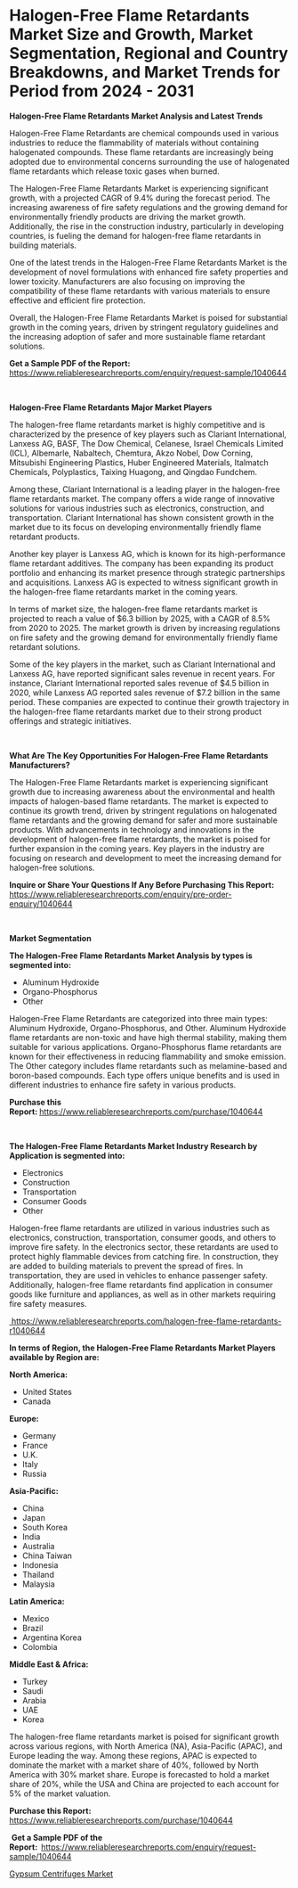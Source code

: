<p><h1>Halogen-Free Flame Retardants Market Size and Growth, Market Segmentation, Regional and Country Breakdowns, and Market Trends for Period from 2024 -  2031</h1></p><p><strong>Halogen-Free Flame Retardants Market Analysis and Latest Trends</strong></p>
<p><p>Halogen-Free Flame Retardants are chemical compounds used in various industries to reduce the flammability of materials without containing halogenated compounds. These flame retardants are increasingly being adopted due to environmental concerns surrounding the use of halogenated flame retardants which release toxic gases when burned.</p><p>The Halogen-Free Flame Retardants Market is experiencing significant growth, with a projected CAGR of 9.4% during the forecast period. The increasing awareness of fire safety regulations and the growing demand for environmentally friendly products are driving the market growth. Additionally, the rise in the construction industry, particularly in developing countries, is fueling the demand for halogen-free flame retardants in building materials.</p><p>One of the latest trends in the Halogen-Free Flame Retardants Market is the development of novel formulations with enhanced fire safety properties and lower toxicity. Manufacturers are also focusing on improving the compatibility of these flame retardants with various materials to ensure effective and efficient fire protection.</p><p>Overall, the Halogen-Free Flame Retardants Market is poised for substantial growth in the coming years, driven by stringent regulatory guidelines and the increasing adoption of safer and more sustainable flame retardant solutions.</p></p>
<p><strong>Get a Sample PDF of the Report:&nbsp;</strong> <a href="https://www.reliableresearchreports.com/enquiry/request-sample/1040644">https://www.reliableresearchreports.com/enquiry/request-sample/1040644</a></p>
<p>&nbsp;</p>
<p><strong>Halogen-Free Flame Retardants Major Market Players</strong></p>
<p><p>The halogen-free flame retardants market is highly competitive and is characterized by the presence of key players such as Clariant International, Lanxess AG, BASF, The Dow Chemical, Celanese, Israel Chemicals Limited (ICL), Albemarle, Nabaltech, Chemtura, Akzo Nobel, Dow Corning, Mitsubishi Engineering Plastics, Huber Engineered Materials, Italmatch Chemicals, Polyplastics, Taixing Huagong, and Qingdao Fundchem.</p><p>Among these, Clariant International is a leading player in the halogen-free flame retardants market. The company offers a wide range of innovative solutions for various industries such as electronics, construction, and transportation. Clariant International has shown consistent growth in the market due to its focus on developing environmentally friendly flame retardant products.</p><p>Another key player is Lanxess AG, which is known for its high-performance flame retardant additives. The company has been expanding its product portfolio and enhancing its market presence through strategic partnerships and acquisitions. Lanxess AG is expected to witness significant growth in the halogen-free flame retardants market in the coming years.</p><p>In terms of market size, the halogen-free flame retardants market is projected to reach a value of $6.3 billion by 2025, with a CAGR of 8.5% from 2020 to 2025. The market growth is driven by increasing regulations on fire safety and the growing demand for environmentally friendly flame retardant solutions.</p><p>Some of the key players in the market, such as Clariant International and Lanxess AG, have reported significant sales revenue in recent years. For instance, Clariant International reported sales revenue of $4.5 billion in 2020, while Lanxess AG reported sales revenue of $7.2 billion in the same period. These companies are expected to continue their growth trajectory in the halogen-free flame retardants market due to their strong product offerings and strategic initiatives.</p></p>
<p>&nbsp;</p>
<p><strong>What Are The Key Opportunities For Halogen-Free Flame Retardants Manufacturers?</strong></p>
<p><p>The Halogen-Free Flame Retardants market is experiencing significant growth due to increasing awareness about the environmental and health impacts of halogen-based flame retardants. The market is expected to continue its growth trend, driven by stringent regulations on halogenated flame retardants and the growing demand for safer and more sustainable products. With advancements in technology and innovations in the development of halogen-free flame retardants, the market is poised for further expansion in the coming years. Key players in the industry are focusing on research and development to meet the increasing demand for halogen-free solutions.</p></p>
<p><strong>Inquire or Share Your Questions If Any Before Purchasing This Report:</strong> <a href="https://www.reliableresearchreports.com/enquiry/pre-order-enquiry/1040644">https://www.reliableresearchreports.com/enquiry/pre-order-enquiry/1040644</a></p>
<p>&nbsp;</p>
<p><strong>Market Segmentation</strong></p>
<p><strong>The Halogen-Free Flame Retardants Market Analysis by types is segmented into:</strong></p>
<p><ul><li>Aluminum Hydroxide</li><li>Organo-Phosphorus</li><li>Other</li></ul></p>
<p><p>Halogen-Free Flame Retardants are categorized into three main types: Aluminum Hydroxide, Organo-Phosphorus, and Other. Aluminum Hydroxide flame retardants are non-toxic and have high thermal stability, making them suitable for various applications. Organo-Phosphorus flame retardants are known for their effectiveness in reducing flammability and smoke emission. The Other category includes flame retardants such as melamine-based and boron-based compounds. Each type offers unique benefits and is used in different industries to enhance fire safety in various products.</p></p>
<p><strong>Purchase this Report:&nbsp;</strong><a href="https://www.reliableresearchreports.com/purchase/1040644">https://www.reliableresearchreports.com/purchase/1040644</a></p>
<p>&nbsp;</p>
<p><strong>The Halogen-Free Flame Retardants Market Industry Research by Application is segmented into:</strong></p>
<p><ul><li>Electronics</li><li>Construction</li><li>Transportation</li><li>Consumer Goods</li><li>Other</li></ul></p>
<p><p>Halogen-free flame retardants are utilized in various industries such as electronics, construction, transportation, consumer goods, and others to improve fire safety. In the electronics sector, these retardants are used to protect highly flammable devices from catching fire. In construction, they are added to building materials to prevent the spread of fires. In transportation, they are used in vehicles to enhance passenger safety. Additionally, halogen-free flame retardants find application in consumer goods like furniture and appliances, as well as in other markets requiring fire safety measures.</p></p>
<p><a href="https://www.reliableresearchreports.com/halogen-free-flame-retardants-r1040644">&nbsp;https://www.reliableresearchreports.com/halogen-free-flame-retardants-r1040644</a></p>
<p><strong>In terms of Region, the Halogen-Free Flame Retardants Market Players available by Region are:</strong></p>
<p>
    <p> <strong> North America: </strong>
        <ul>
            <li>United States</li>
            <li>Canada</li>
        </ul>
        </p> 
    <p> <strong> Europe: </strong>
        <ul>
            <li>Germany</li>
            <li>France</li>
            <li>U.K.</li>
            <li>Italy</li>
            <li>Russia</li>
        </ul>
        </p> 
    <p> <strong> Asia-Pacific: </strong>
        <ul>
            <li>China</li>
            <li>Japan</li>
            <li>South Korea</li>
            <li>India</li>
            <li>Australia</li>
            <li>China Taiwan</li>
            <li>Indonesia</li>
            <li>Thailand</li>
            <li>Malaysia</li>
        </ul>
        </p> 
    <p> <strong> Latin America: </strong>
        <ul>
            <li>Mexico</li>
            <li>Brazil</li>
            <li>Argentina Korea</li>
            <li>Colombia</li>
        </ul>
        </p> 
    <p> <strong> Middle East & Africa: </strong>
        <ul>
            <li>Turkey</li>
            <li>Saudi</li>
            <li>Arabia</li>
            <li>UAE</li>
            <li>Korea</li>
        </ul>
    </p>
    </p>
<p><p>The halogen-free flame retardants market is poised for significant growth across various regions, with North America (NA), Asia-Pacific (APAC), and Europe leading the way. Among these regions, APAC is expected to dominate the market with a market share of 40%, followed by North America with 30% market share. Europe is forecasted to hold a market share of 20%, while the USA and China are projected to each account for 5% of the market valuation.</p></p>
<p><strong>Purchase this Report: </strong><a href="https://www.reliableresearchreports.com/purchase/1040644">https://www.reliableresearchreports.com/purchase/1040644</a></p>
<p>&nbsp;<strong>Get a Sample PDF of the Report:&nbsp;&nbsp;</strong><a href="https://www.reliableresearchreports.com/enquiry/request-sample/1040644">https://www.reliableresearchreports.com/enquiry/request-sample/1040644</a></p>
<p><strong></strong></p>
<p><p><a href="https://github.com/BryceTownsendr/Market-Research-Report-List-5/blob/main/gypsum-centrifuges-market.md">Gypsum Centrifuges Market</a></p></p>